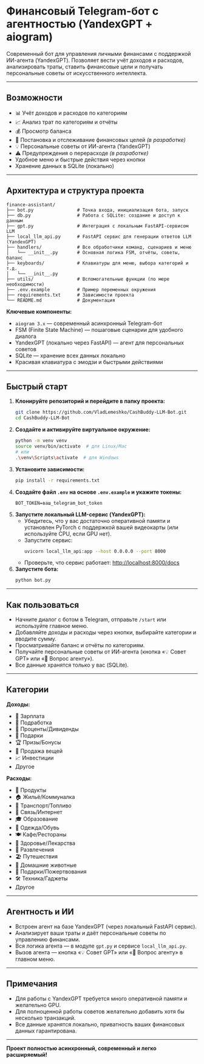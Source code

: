 # Финансовый Telegram-бот с агентностью (YandexGPT + aiogram)

Современный бот для управления личными финансами с поддержкой ИИ-агента (YandexGPT). Позволяет вести учёт доходов и расходов, анализировать траты, ставить финансовые цели и получать персональные советы от искусственного интеллекта.

---

## Возможности

- 📊 Учёт доходов и расходов по категориям
- 📈 Анализ трат по категориям и отчёты
- 💰 Просмотр баланса
- 🎯 Постановка и отслеживание финансовых целей *(в разработке)*
- 💡 Персональные советы от ИИ-агента (YandexGPT)
- ⚠️ Предупреждения о перерасходе *(в разработке)*
- Удобное меню и быстрые действия через кнопки
- Хранение данных в SQLite (локально)

---

## Архитектура и структура проекта

```
finance-assistant/
├── bot.py                # Точка входа, инициализация бота, запуск
├── db.py                 # Работа с SQLite: создание и доступ к данным
├── gpt.py                # Интеграция с локальным FastAPI-сервисом LLM
├── local_llm_api.py      # FastAPI сервис для генерации ответов LLM (YandexGPT)
├── handlers/             # Все обработчики команд, сценариев и меню
│   └── __init__.py       # Основная логика FSM, отчёты, советы, баланс
├── keyboards/            # Клавиатуры для меню, выбора категорий и т.д.
│   └── __init__.py
├── utils/                # Вспомогательные функции (по мере необходимости)
├── .env.example          # Пример переменных окружения
├── requirements.txt      # Зависимости проекта
└── README.md             # Документация
```

**Ключевые компоненты:**
- `aiogram 3.x` — современный асинхронный Telegram-бот
- FSM (Finite State Machine) — пошаговые сценарии для удобного диалога
- YandexGPT (локально через FastAPI) — агент для персональных советов
- SQLite — хранение всех данных локально
- Красивая клавиатура с эмодзи и быстрыми действиями

---

## Быстрый старт

1. **Клонируйте репозиторий и перейдите в папку проекта:**
   ```bash
   git clone https://github.com/VladLemeshko/CashBuddy-LLM-Bot.git
   cd CashBuddy-LLM-Bot
   ```
2. **Создайте и активируйте виртуальное окружение:**
   ```bash
   python -m venv venv
   source venv/bin/activate  # для Linux/Mac
   # или
   .\venv\Scripts\activate  # для Windows
   ```
3. **Установите зависимости:**
   ```bash
   pip install -r requirements.txt
   ```
4. **Создайте файл `.env` на основе `.env.example` и укажите токены:**
   ```
   BOT_TOKEN=ваш_telegram_bot_token
   ```
5. **Запустите локальный LLM-сервис (YandexGPT):**
   - Убедитесь, что у вас достаточно оперативной памяти и установлен PyTorch с поддержкой вашей видеокарты (или используйте CPU, если GPU нет).
   - Запустите сервис:
     ```bash
     uvicorn local_llm_api:app --host 0.0.0.0 --port 8000
     ```
   - Проверьте, что сервис работает: [http://localhost:8000/docs](http://localhost:8000/docs)
6. **Запустите бота:**
   ```bash
   python bot.py
   ```

---

## Как пользоваться

- Начните диалог с ботом в Telegram, отправьте `/start` или используйте главное меню.
- Добавляйте доходы и расходы через кнопки, выбирайте категории и вводите сумму.
- Просматривайте баланс и отчёты по категориям.
- Получайте персональные советы от ИИ-агента (кнопка «💡 Совет GPT» или «💬 Вопрос агенту»).
- Все данные хранятся только у вас (SQLite).

---

## Категории

**Доходы:**
- 💼 Зарплата
- 💸 Подработка
- 🏦 Проценты/Дивиденды
- 🎁 Подарки
- 🏆 Призы/Бонусы
- 🛒 Продажа вещей
- 📈 Инвестиции
- Другое

**Расходы:**
- 🛒 Продукты
- 🏠 Жильё/Коммуналка
- 🚗 Транспорт/Топливо
- 📱 Связь/Интернет
- 🎓 Образование
- 👔 Одежда/Обувь
- 🍽️ Кафе/Рестораны
- 🏥 Здоровье/Лекарства
- 🎉 Развлечения
- 🏖️ Путешествия
- 🐾 Домашние животные
- 🎁 Подарки/Пожертвования
- 🛠️ Техника/Гаджеты
- Другое

---

## Агентность и ИИ

- Встроен агент на базе YandexGPT (через локальный FastAPI сервис).
- Анализирует ваши траты и даёт персональные советы по управлению финансами.
- Вся логика агента — в модуле `gpt.py` и сервисе `local_llm_api.py`.
- Вызов агента — кнопка «💡 Совет GPT» или «💬 Вопрос агенту» в главном меню.

---

## Примечания
- Для работы с YandexGPT требуется много оперативной памяти и желательно GPU.
- Для полноценной работы советов желательно добавить хотя бы несколько транзакций.
- Все данные хранятся локально, приватность ваших финансовых данных гарантирована.

---

**Проект полностью асинхронный, современный и легко расширяемый!** 